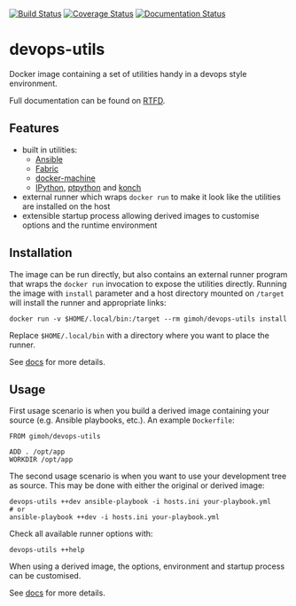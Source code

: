 [![Build Status](https://travis-ci.org/gimoh/devops-utils.svg?branch=master)](https://travis-ci.org/gimoh/devops-utils) [![Coverage Status](https://coveralls.io/repos/gimoh/devops-utils/badge.svg?branch=master)](https://coveralls.io/r/gimoh/devops-utils?branch=master) [![Documentation Status](https://readthedocs.org/projects/devops-utils/badge/?version=latest)](https://readthedocs.org/projects/devops-utils/?badge=latest)

# devops-utils

Docker image containing a set of utilities handy in a devops style
environment.

Full documentation can be found on [RTFD](http://devops-utils.rtfd.org/).


## Features

 - built in utilities:
   - [Ansible](http://www.ansible.com/)
   - [Fabric](http://www.fabfile.org/)
   - [docker-machine](http://www.docker.com/)
   - [IPython](http://ipython.org/),
     [ptpython](https://github.com/jonathanslenders/ptpython) and
     [konch](https://pypi.python.org/pypi/konch)
 - external runner which wraps `docker run` to make it look like the
   utilities are installed on the host
 - extensible startup process allowing derived images to customise
   options and the runtime environment


## Installation

The image can be run directly, but also contains an external runner
program that wraps the `docker run` invocation to expose the utilities
directly.  Running the image with `install` parameter and a host
directory mounted on `/target` will install the runner and appropriate
links:

    docker run -v $HOME/.local/bin:/target --rm gimoh/devops-utils install

Replace `$HOME/.local/bin` with a directory where you want to place the
runner.

See [docs](http://devops-utils.rtfd.org/en/latest/installation.html)
for more details.


## Usage

First usage scenario is when you build a derived image containing your
source (e.g. Ansible playbooks, etc.).  An example `Dockerfile`:

    FROM gimoh/devops-utils

    ADD . /opt/app
    WORKDIR /opt/app

The second usage scenario is when you want to use your development
tree as source.  This may be done with either the original or derived
image:

    devops-utils ++dev ansible-playbook -i hosts.ini your-playbook.yml
    # or
    ansible-playbook ++dev -i hosts.ini your-playbook.yml

Check all available runner options with:

    devops-utils ++help

When using a derived image, the options, environment and startup
process can be customised.

See [docs](http://devops-utils.rtfd.org/en/latest/usage.html) for more
details.

